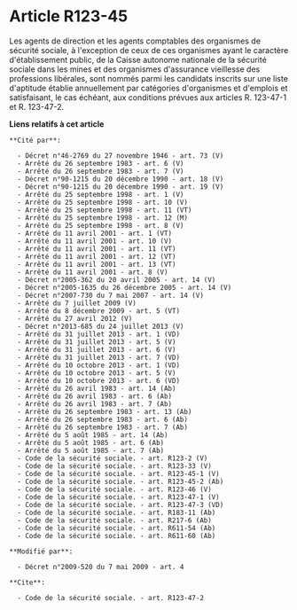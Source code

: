 # Article R123-45

Les agents de direction et les agents comptables des organismes de sécurité sociale, à l'exception de ceux de ces organismes
ayant le caractère d'établissement public, de la Caisse autonome nationale de la sécurité sociale dans les mines et des
organismes d'assurance vieillesse des professions libérales, sont nommés parmi les candidats inscrits sur une liste
d'aptitude établie annuellement par catégories d'organismes et d'emplois et satisfaisant, le cas échéant, aux conditions
prévues aux articles R. 123-47-1 et R. 123-47-2.

**Liens relatifs à cet article**

	**Cité par**:

	  - Décret n°46-2769 du 27 novembre 1946 - art. 73 (V)
	  - Arrêté du 26 septembre 1983 - art. 6 (V)
	  - Arrêté du 26 septembre 1983 - art. 7 (V)
	  - Décret n°90-1215 du 20 décembre 1990 - art. 18 (V)
	  - Décret n°90-1215 du 20 décembre 1990 - art. 19 (V)
	  - Arrêté du 25 septembre 1998 - art. 1 (V)
	  - Arrêté du 25 septembre 1998 - art. 10 (V)
	  - Arrêté du 25 septembre 1998 - art. 11 (VT)
	  - Arrêté du 25 septembre 1998 - art. 12 (M)
	  - Arrêté du 25 septembre 1998 - art. 8 (V)
	  - Arrêté du 11 avril 2001 - art. 1 (VT)
	  - Arrêté du 11 avril 2001 - art. 10 (V)
	  - Arrêté du 11 avril 2001 - art. 11 (VT)
	  - Arrêté du 11 avril 2001 - art. 12 (VT)
	  - Arrêté du 11 avril 2001 - art. 13 (VT)
	  - Arrêté du 11 avril 2001 - art. 8 (V)
	  - Décret n°2005-362 du 20 avril 2005 - art. 14 (V)
	  - Décret n°2005-1635 du 26 décembre 2005 - art. 14 (V)
	  - Décret n°2007-730 du 7 mai 2007 - art. 14 (V)
	  - Arrêté du 7 juillet 2009 (V)
	  - Arrêté du 8 décembre 2009 - art. 5 (VT)
	  - Arrêté du 27 avril 2012 (V)
	  - Décret n°2013-685 du 24 juillet 2013 (V)
	  - Arrêté du 31 juillet 2013 - art. 1 (VD)
	  - Arrêté du 31 juillet 2013 - art. 5 (V)
	  - Arrêté du 31 juillet 2013 - art. 6 (V)
	  - Arrêté du 31 juillet 2013 - art. 7 (VD)
	  - Arrêté du 10 octobre 2013 - art. 1 (VD)
	  - Arrêté du 10 octobre 2013 - art. 5 (V)
	  - Arrêté du 10 octobre 2013 - art. 6 (VD)
	  - Arrêté du 26 avril 1983 - art. 14 (Ab)
	  - Arrêté du 26 avril 1983 - art. 6 (Ab)
	  - Arrêté du 26 avril 1983 - art. 7 (Ab)
	  - Arrêté du 26 septembre 1983 - art. 13 (Ab)
	  - Arrêté du 26 septembre 1983 - art. 6 (Ab)
	  - Arrêté du 26 septembre 1983 - art. 7 (Ab)
	  - Arrêté du 5 août 1985 - art. 14 (Ab)
	  - Arrêté du 5 août 1985 - art. 6 (Ab)
	  - Arrêté du 5 août 1985 - art. 7 (Ab)
	  - Code de la sécurité sociale. - art. R123-2 (V)
	  - Code de la sécurité sociale. - art. R123-33 (V)
	  - Code de la sécurité sociale. - art. R123-45-1 (V)
	  - Code de la sécurité sociale. - art. R123-45-2 (Ab)
	  - Code de la sécurité sociale. - art. R123-46 (V)
	  - Code de la sécurité sociale. - art. R123-47-1 (V)
	  - Code de la sécurité sociale. - art. R123-47-3 (VD)
	  - Code de la sécurité sociale. - art. R183-11 (Ab)
	  - Code de la sécurité sociale. - art. R217-6 (Ab)
	  - Code de la sécurité sociale. - art. R611-54 (Ab)
	  - Code de la sécurité sociale. - art. R611-60 (Ab)

	**Modifié par**:

	  - Décret n°2009-520 du 7 mai 2009 - art. 4

	**Cite**:

	  - Code de la sécurité sociale. - art. R123-47-2
